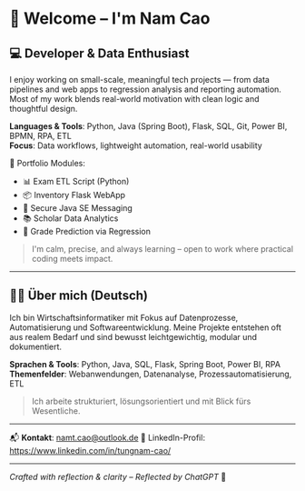 # 👋 Welcome – I'm Nam Cao

## 💻 Developer & Data Enthusiast

I enjoy working on small-scale, meaningful tech projects — from data pipelines and web apps to regression analysis and reporting automation. Most of my work blends real-world motivation with clean logic and thoughtful design.

**Languages & Tools**: Python, Java (Spring Boot), Flask, SQL, Git, Power BI, BPMN, RPA, ETL  
**Focus**: Data workflows, lightweight automation, real-world usability

🔗 Portfolio Modules:
- 📊 Exam ETL Script (Python)
- 📦 Inventory Flask WebApp
- 🔐 Secure Java SE Messaging
- 📚 Scholar Data Analytics
- 🧠 Grade Prediction via Regression

> I'm calm, precise, and always learning – open to work where practical coding meets impact.

---

## 👨‍💻 Über mich (Deutsch)

Ich bin Wirtschaftsinformatiker mit Fokus auf Datenprozesse, Automatisierung und Softwareentwicklung. Meine Projekte entstehen oft aus realem Bedarf und sind bewusst leichtgewichtig, modular und dokumentiert.  

**Sprachen & Tools**: Python, Java, SQL, Flask, Spring Boot, Power BI, RPA  
**Themenfelder**: Webanwendungen, Datenanalyse, Prozessautomatisierung, ETL

> Ich arbeite strukturiert, lösungsorientiert und mit Blick fürs Wesentliche.

---

📬 **Kontakt**: namt.cao@outlook.de
🔗 LinkedIn-Profil: https://www.linkedin.com/in/tungnam-cao/ 

---

*Crafted with reflection & clarity – Reflected by ChatGPT* 🤖
